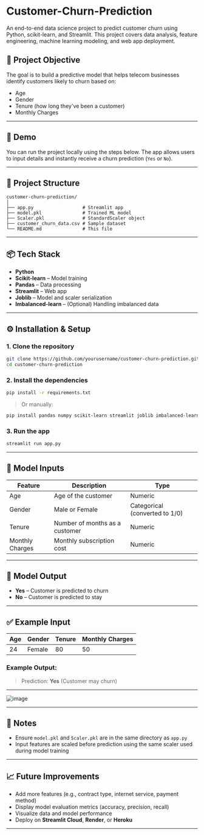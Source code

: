 # Customer-Churn-Prediction
An end-to-end data science project to predict customer churn using Python, scikit-learn, and Streamlit. This project covers data analysis, feature engineering, machine learning modeling, and web app deployment.

## 🧠 Project Objective

The goal is to build a predictive model that helps telecom businesses identify customers likely to churn based on:

- Age  
- Gender  
- Tenure (how long they've been a customer)  
- Monthly Charges  

---

## 🚀 Demo

You can run the project locally using the steps below. The app allows users to input details and instantly receive a churn prediction (`Yes` or `No`).

---

## 📂 Project Structure

```
customer-churn-prediction/
│
├── app.py                  # Streamlit app
├── model.pkl               # Trained ML model
├── Scaler.pkl              # StandardScaler object
├── customer_churn_data.csv # Sample dataset
└── README.md               # This file
```

---

## 📦 Tech Stack

- **Python**
- **Scikit-learn** – Model training
- **Pandas** – Data processing
- **Streamlit** – Web app
- **Joblib** – Model and scaler serialization
- **Imbalanced-learn** – (Optional) Handling imbalanced data

---

## ⚙️ Installation & Setup

### 1. Clone the repository

```bash
git clone https://github.com/yourusername/customer-churn-prediction.git
cd customer-churn-prediction
```

### 2. Install the dependencies

```bash
pip install -r requirements.txt
```

> Or manually:
```bash
pip install pandas numpy scikit-learn streamlit joblib imbalanced-learn
```

### 3. Run the app

```bash
streamlit run app.py
```

---

## 🧪 Model Inputs

| Feature          | Description                       | Type    |
|------------------|-----------------------------------|---------|
| Age              | Age of the customer               | Numeric |
| Gender           | Male or Female                    | Categorical (converted to 1/0) |
| Tenure           | Number of months as a customer    | Numeric |
| Monthly Charges  | Monthly subscription cost         | Numeric |

---

## 🧠 Model Output

- **Yes** – Customer is predicted to churn  
- **No** – Customer is predicted to stay

---

## ✅ Example Input

| Age | Gender | Tenure | Monthly Charges |
|-----|--------|--------|------------------|
| 24  | Female | 80     | 50               |

### Example Output:
> Prediction: **Yes** (Customer may churn)

---

![image](https://github.com/user-attachments/assets/582f17b9-2464-43aa-98bc-b870308a24ab)

---

## 📌 Notes

- Ensure `model.pkl` and `Scaler.pkl` are in the same directory as `app.py`
- Input features are scaled before prediction using the same scaler used during model training

---

## 📈 Future Improvements

- Add more features (e.g., contract type, internet service, payment method)
- Display model evaluation metrics (accuracy, precision, recall)
- Visualize data and model performance
- Deploy on **Streamlit Cloud**, **Render**, or **Heroku**

---


